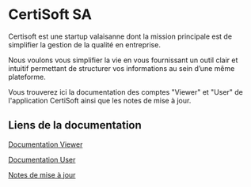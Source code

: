 # CertiSoft SA


Certisoft est une startup valaisanne dont la mission principale est de simplifier la gestion de la qualité en entreprise. 

Nous voulons vous simplifier la vie en vous fournissant un outil clair et intuitif permettant de structurer vos informations au sein d’une même plateforme.

Vous trouverez ici la documentation des comptes "Viewer" et "User" de l'application CertiSoft ainsi que les notes de mise à jour.


## Liens de la documentation

[Documentation Viewer](viewer.md)

[Documentation User](user.md)

[Notes de mise à jour](release-notes.md)